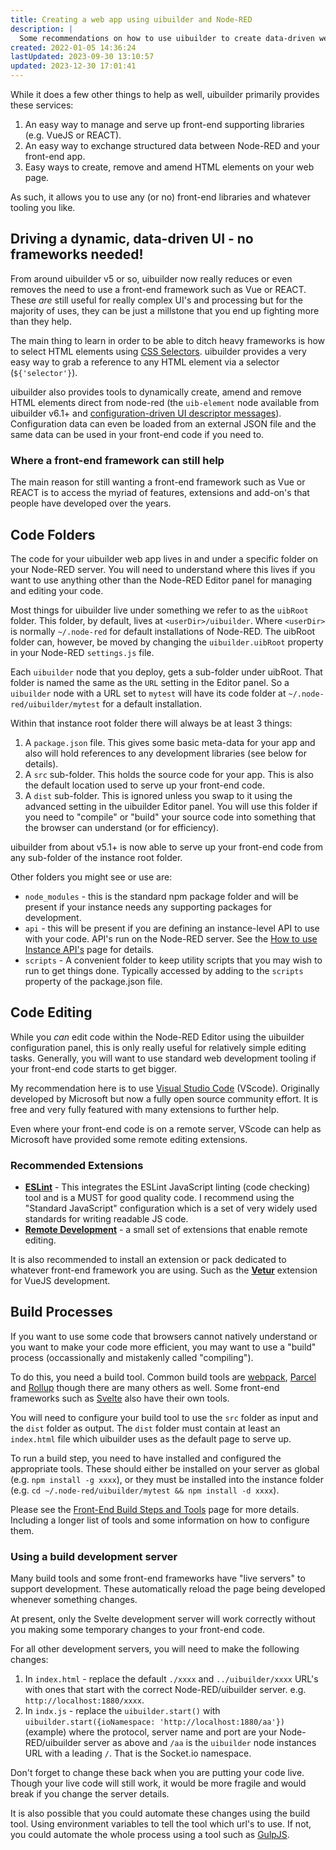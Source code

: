 ```yaml
---
title: Creating a web app using uibuilder and Node-RED
description: |
  Some recommendations on how to use uibuilder to create data-driven web applications.
created: 2022-01-05 14:36:24
lastUpdated: 2023-09-30 13:10:57
updated: 2023-12-30 17:01:41
---
```


While it does a few other things to help as well, uibuilder primarily provides these services:

1. An easy way to manage and serve up front-end supporting libraries (e.g. VueJS or REACT).
2. An easy way to exchange structured data between Node-RED and your front-end app.
3. Easy ways to create, remove and amend HTML elements on your web page.

As such, it allows you to use any (or no) front-end libraries and whatever tooling you like.

## Driving a dynamic, data-driven UI - no frameworks needed!

From around uibuilder v5 or so, uibuilder now really reduces or even removes the need to use a front-end framework such as Vue or REACT. These _are_ still useful for really complex UI's and processing but for the majority of uses, they can be just a millstone that you end up fighting more than they help.

The main thing to learn in order to be able to ditch heavy frameworks is how to select HTML elements using [CSS Selectors](https://developer.mozilla.org/en-US/docs/Web/CSS/CSS_Selectors). uibuilder provides a very easy way to grab a reference to any HTML element via a selector (`${'selector'}`).

uibuilder also provides tools to dynamically create, amend and remove HTML elements direct from node-red (the `uib-element` node available from uibuilder v6.1+ and [configuration-driven UI descriptor messages](client-docs/config-driven-ui.md)). Configuration data can even be loaded from an external JSON file and the same data can be used in your front-end code if you need to.

### Where a front-end framework can still help

The main reason for still wanting a front-end framework such as Vue or REACT is to access the myriad of features, extensions and add-on's that people have developed over the years. 

## Code Folders

The code for your uibuilder web app lives in and under a specific folder on your Node-RED server. You will need to understand where this lives if you want to use anything other than the Node-RED Editor panel for managing and editing your code.

Most things for uibuilder live under something we refer to as the `uibRoot` folder. This folder, by default, lives at `<userDir>/uibuilder`. Where `<userDir>` is normally `~/.node-red` for default installations of Node-RED. The uibRoot folder can, however, be moved by changing the `uibuilder.uibRoot` property in your Node-RED `settings.js` file.

Each `uibuilder` node that you deploy, gets a sub-folder under uibRoot. That folder is named the same as the `URL` setting in the Editor panel. So a `uibuilder` node with a URL set to `mytest` will have its code folder at `~/.node-red/uibuilder/mytest` for a default installation.

Within that instance root folder there will always be at least 3 things:

1. A `package.json` file. This gives some basic meta-data for your app and also will hold references to any development libraries (see below for details).
2. A `src` sub-folder. This holds the source code for your app. This is also the default location used to serve up your front-end code.
3. A `dist` sub-folder. This is ignored unless you swap to it using the advanced setting in the uibuilder Editor panel.
   You will use this folder if you need to "compile" or "build" your source code into something that the browser can understand (or for efficiency).

uibuilder from about v5.1+ is now able to serve up your front-end code from any sub-folder of the instance root folder.

Other folders you might see or use are:

* `node_modules` - this is the standard npm package folder and will be present if your instance needs any supporting packages for development.
* `api` - this will be present if you are defining an instance-level API to use with your code. API's run on the Node-RED server. See the [How to use Instance API's](instance-apis) page for details.
* `scripts` - A convenient folder to keep utility scripts that you may wish to run to get things done. Typically accessed by adding to the `scripts` property of the package.json file.

## Code Editing

While you _can_ edit code within the Node-RED Editor using the uibuilder configuration panel, this is only really useful for relatively simple editing tasks. Generally,
you will want to use standard web development tooling if your front-end code starts to get bigger.

My recommendation here is to use [Visual Studio Code](https://code.visualstudio.com/) (VScode). Originally developed by Microsoft but now a fully open source community effort. It is free and very fully featured with many extensions to further help.

Even where your front-end code is on a remote server, VScode can help as Microsoft have provided some remote editing extensions.

### Recommended Extensions

* **[ESLint](https://marketplace.visualstudio.com/items?itemName=dbaeumer.vscode-eslint)** - This integrates the ESLint JavaScript linting (code checking) tool and is a MUST for good quality code. I
  recommend using the "Standard JavaScript" configuration which is a set of very widely used standards for writing readable JS code.
* **[Remote Development](https://marketplace.visualstudio.com/items?itemName=ms-vscode-remote.vscode-remote-extensionpack)** - a small set of extensions that enable remote editing.

It is also recommended to install an extension or pack dedicated to whatever front-end framework you are using. Such as the **[Vetur](https://marketplace.visualstudio.com/items?itemName=octref.vetur)** extension for VueJS development.

## Build Processes

If you want to use some code that browsers cannot natively understand or you want to make your code more efficient, you may want
to use a "build" process (occassionally and mistakenly called "compiling").

To do this, you need a build tool. Common build tools are [webpack](https://webpack.js.org/), [Parcel](https://parceljs.org/) and [Rollup](https://rollupjs.org/) though
there are many others as well. Some front-end frameworks such as [Svelte](https://svelte.dev/) also have their own tools.

You will need to configure your build tool to use the `src` folder as input and the `dist` folder as output. The `dist` folder must contain at least an `index.html` file
which uibuilder uses as the default page to serve up.

To run a build step, you need to have installed and configured the appropriate tools. These should either be installed on your server as global (e.g. `npm install -g xxxx`),
or they must be installed into the instance folder (e.g. `cd ~/.node-red/uibuilder/mytest && npm install -d xxxx`).

Please see the [Front-End Build Steps and Tools](front-end-builds.md) page for more details. Including a longer list of tools and some information on how to configure them.

### Using a build development server

Many build tools and some front-end frameworks have "live servers" to support development. These automatically reload the page being developed
whenever something changes. 

At present, only the Svelte development server will work correctly without you making some temporary changes to your front-end code.

For all other development servers, you will need to make the following changes:

1. In `index.html` - replace the default `./xxxx` and `../uibuilder/xxxx` URL's with ones that start with the correct Node-RED/uibuilder server. e.g. `http://localhost:1880/xxxx`.
2. In `indx.js` - replace the `uibuilder.start()` with `uibuilder.start({ioNamespace: 'http://localhost:1880/aa'})` (example) where the protocol, server name and port are your Node-RED/uibuilder server as above and `/aa` is the `uibuilder` node instances URL with a leading `/`. That is the Socket.io namespace.

Don't forget to change these back when you are putting your code live. Though your live code will still work, it would be more fragile and would break if you change the server details.

It is also possible that you could automate these changes using the build tool. Using environment variables to tell the tool which url's to use. If not, you could automate the whole process using a tool such as [GulpJS](https://gulpjs.com/).

